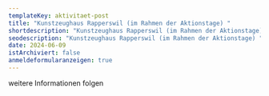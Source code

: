 ```yaml
---
templateKey: aktivitaet-post
title: "K﻿unstzeughaus Rapperswil (im Rahmen der Aktionstage) "
shortdescription: "K﻿unstzeughaus Rapperswil (im Rahmen der Aktionstage) "
seodescription: "K﻿unstzeughaus Rapperswil (im Rahmen der Aktionstage) "
date: 2024-06-09
istArchiviert: false
anmeldeformularanzeigen: true
---
```

w﻿eitere Informationen folgen